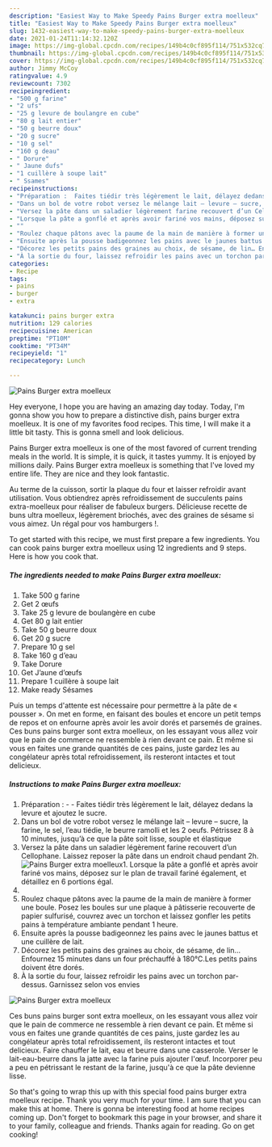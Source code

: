 ```yaml
---
description: "Easiest Way to Make Speedy Pains Burger extra moelleux"
title: "Easiest Way to Make Speedy Pains Burger extra moelleux"
slug: 1432-easiest-way-to-make-speedy-pains-burger-extra-moelleux
date: 2021-01-24T11:14:32.120Z
image: https://img-global.cpcdn.com/recipes/149b4c0cf895f114/751x532cq70/pains-burger-extra-moelleux-photo-principale-de-la-recette.jpg
thumbnail: https://img-global.cpcdn.com/recipes/149b4c0cf895f114/751x532cq70/pains-burger-extra-moelleux-photo-principale-de-la-recette.jpg
cover: https://img-global.cpcdn.com/recipes/149b4c0cf895f114/751x532cq70/pains-burger-extra-moelleux-photo-principale-de-la-recette.jpg
author: Jimmy McCoy
ratingvalue: 4.9
reviewcount: 7302
recipeingredient:
- "500 g farine"
- "2 ufs"
- "25 g levure de boulangre en cube"
- "80 g lait entier"
- "50 g beurre doux"
- "20 g sucre"
- "10 g sel"
- "160 g deau"
- " Dorure"
- " Jaune dufs"
- "1 cuillère à soupe lait"
- " Ssames"
recipeinstructions:
- "Préparation :  Faites tiédir très légèrement le lait, délayez dedans la levure et ajoutez le sucre."
- "Dans un bol de votre robot versez le mélange lait – levure – sucre, la farine, le sel, l’eau tiédie, le beurre ramolli et les 2 oeufs. Pétrissez 8 à 10 minutes, jusqu’à ce que la pâte soit lisse, souple et élastique"
- "Versez la pâte dans un saladier légèrement farine recouvert d’un Cellophane. Laissez reposer la pâte dans un endroit chaud pendant 2h."
- "Lorsque la pâte a gonflé et après avoir fariné vos mains, déposez sur le plan de travail fariné également, et détaillez en 6 portions égal."
- ""
- "Roulez chaque pâtons avec la paume de la main de manière à former une boule. Posez les boules sur une plaque à pâtisserie recouverte de papier sulfurisé, couvrez avec un torchon et laissez gonfler les petits pains à température ambiante pendant 1 heure."
- "Ensuite après la pousse badigeonnez les pains avec le jaunes battus et une cuillère de lait."
- "Décorez les petits pains des graines au choix, de sésame, de lin… Enfournez 15 minutes dans un four préchauffé à 180°C.Les petits pains doivent être dorés."
- "À la sortie du four, laissez refroidir les pains avec un torchon par-dessus. Garnissez selon vos envies"
categories:
- Recipe
tags:
- pains
- burger
- extra

katakunci: pains burger extra 
nutrition: 129 calories
recipecuisine: American
preptime: "PT10M"
cooktime: "PT34M"
recipeyield: "1"
recipecategory: Lunch

---
```



![Pains Burger extra moelleux](https://img-global.cpcdn.com/recipes/149b4c0cf895f114/751x532cq70/pains-burger-extra-moelleux-photo-principale-de-la-recette.jpg)

Hey everyone, I hope you are having an amazing day today. Today, I'm gonna show you how to prepare a distinctive dish, pains burger extra moelleux. It is one of my favorites food recipes. This time, I will make it a little bit tasty. This is gonna smell and look delicious.

Pains Burger extra moelleux is one of the most favored of current trending meals in the world. It is simple, it is quick, it tastes yummy. It is enjoyed by millions daily. Pains Burger extra moelleux is something that I've loved my entire life. They are nice and they look fantastic.

Au terme de la cuisson, sortir la plaque du four et laisser refroidir avant utilisation. Vous obtiendrez après refroidissement de succulents pains extra-moelleux pour réaliser de fabuleux burgers. Délicieuse recette de buns ultra moelleux, légèrement briochés, avec des graines de sésame si vous aimez. Un régal pour vos hamburgers !.


To get started with this recipe, we must first prepare a few ingredients. You can cook pains burger extra moelleux using 12 ingredients and 9 steps. Here is how you cook that.

<!--inarticleads1-->

##### The ingredients needed to make Pains Burger extra moelleux:

1. Take 500 g farine
1. Get 2 œufs
1. Take 25 g levure de boulangère en cube
1. Get 80 g lait entier
1. Take 50 g beurre doux
1. Get 20 g sucre
1. Prepare 10 g sel
1. Take 160 g d’eau
1. Take  Dorure
1. Get  J’aune d’œufs
1. Prepare 1 cuillère à soupe lait
1. Make ready  Sésames


Puis un temps d&#39;attente est nécessaire pour permettre à la pâte de « pousser ». On met en forme, en faisant des boules et encore un petit temps de repos et on enfourne après avoir les avoir dorés et parsemés de graines. Ces buns pains burger sont extra moelleux, on les essayant vous allez voir que le pain de commerce ne ressemble à rien devant ce pain. Et même si vous en faites une grande quantités de ces pains, juste gardez les au congélateur après total refroidissement, ils resteront intactes et tout delicieux. 

<!--inarticleads2-->

##### Instructions to make Pains Burger extra moelleux:

1. Préparation : -  - Faites tiédir très légèrement le lait, délayez dedans la levure et ajoutez le sucre.
1. Dans un bol de votre robot versez le mélange lait – levure – sucre, la farine, le sel, l’eau tiédie, le beurre ramolli et les 2 oeufs. Pétrissez 8 à 10 minutes, jusqu’à ce que la pâte soit lisse, souple et élastique
1. Versez la pâte dans un saladier légèrement farine recouvert d’un Cellophane. Laissez reposer la pâte dans un endroit chaud pendant 2h.
<img src="//assets-global.cpcdn.com/assets/icons/button_play-2c75c40dde080a61004c1f40b05d8f140eaff45d7e9e6481dc71c63d2e7c4909.png" alt="Pains Burger extra moelleux">1. Lorsque la pâte a gonflé et après avoir fariné vos mains, déposez sur le plan de travail fariné également, et détaillez en 6 portions égal.
1. 
1. Roulez chaque pâtons avec la paume de la main de manière à former une boule. Posez les boules sur une plaque à pâtisserie recouverte de papier sulfurisé, couvrez avec un torchon et laissez gonfler les petits pains à température ambiante pendant 1 heure.
1. Ensuite après la pousse badigeonnez les pains avec le jaunes battus et une cuillère de lait.
1. Décorez les petits pains des graines au choix, de sésame, de lin… Enfournez 15 minutes dans un four préchauffé à 180°C.Les petits pains doivent être dorés.
1. À la sortie du four, laissez refroidir les pains avec un torchon par-dessus. Garnissez selon vos envies
<img src="//assets-global.cpcdn.com/assets/icons/button_play-2c75c40dde080a61004c1f40b05d8f140eaff45d7e9e6481dc71c63d2e7c4909.png" alt="Pains Burger extra moelleux">

Ces buns pains burger sont extra moelleux, on les essayant vous allez voir que le pain de commerce ne ressemble à rien devant ce pain. Et même si vous en faites une grande quantités de ces pains, juste gardez les au congélateur après total refroidissement, ils resteront intactes et tout delicieux. Faire chauffer le lait, eau et beurre dans une casserole. Verser le lait-eau-beurre dans la jatte avec la farine puis ajouter l&#39;œuf. Incorporer peu a peu en pétrissant le restant de la farine, jusqu&#39;à ce que la pâte devienne lisse. 

So that's going to wrap this up with this special food pains burger extra moelleux recipe. Thank you very much for your time. I am sure that you can make this at home. There is gonna be interesting food at home recipes coming up. Don't forget to bookmark this page in your browser, and share it to your family, colleague and friends. Thanks again for reading. Go on get cooking!
